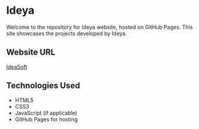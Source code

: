 # Ideya

Welcome to the repository for Ideya website, hosted on GitHub Pages. This site showcases the projects developed by Ideya.

## Website URL

[IdeaSoft](https://ideasofthub.github.io/)
## Technologies Used

- HTML5
- CSS3
- JavaScript (if applicable)
- GitHub Pages for hosting
